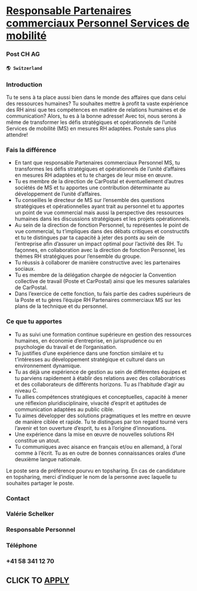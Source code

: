 # [Responsable Partenaires commerciaux Personnel Services de mobilité](https://www.remotewlb.com/apply/responsable-partenaires-commerciaux-personnel-services-de-mobilite)  
### Post CH AG  
#### `🌎 Switzerland`  

### Introduction

Tu te sens à ta place aussi bien dans le monde des affaires que dans celui des ressources humaines? Tu souhaites mettre à profit ta vaste expérience des RH ainsi que tes compétences en matière de relations humaines et de communication? Alors, tu es à la bonne adresse! Avec toi, nous serons à même de transformer les défis stratégiques et opérationnels de l’unité Services de mobilité (MS) en mesures RH adaptées. Postule sans plus attendre!

### Fais la différence

  * En tant que responsable Partenaires commerciaux Personnel MS, tu transformes les défis stratégiques et opérationnels de l’unité d’affaires en mesures RH adaptées et tu te charges de leur mise en œuvre.
  * Tu es membre de la direction de CarPostal et éventuellement d’autres sociétés de MS et tu apportes une contribution déterminante au développement de l’unité d’affaires.
  * Tu conseilles le directeur de MS sur l’ensemble des questions stratégiques et opérationnelles ayant trait au personnel et tu apportes un point de vue commercial mais aussi la perspective des ressources humaines dans les discussions stratégiques et les projets opérationnels.
  * Au sein de la direction de fonction Personnel, tu représentes le point de vue commercial, tu t’impliques dans des débats critiques et constructifs et tu te distingues par ta capacité à jeter des ponts au sein de l’entreprise afin d’assurer un impact optimal pour l’activité des RH. Tu façonnes, en collaboration avec la direction de fonction Personnel, les thèmes RH stratégiques pour l’ensemble du groupe. 
  * Tu réussis à collaborer de manière constructive avec les partenaires sociaux.
  * Tu es membre de la délégation chargée de négocier la Convention collective de travail (Poste et CarPostal) ainsi que les mesures salariales de CarPostal.
  * Dans l’exercice de cette fonction, tu fais partie des cadres supérieurs de la Poste et tu gères l’équipe RH Partenaires commerciaux MS sur les plans de la technique et du personnel.

### Ce que tu apportes

  * Tu as suivi une formation continue supérieure en gestion des ressources humaines, en économie d’entreprise, en jurisprudence ou en psychologie du travail et de l’organisation.
  * Tu justifies d’une expérience dans une fonction similaire et tu t’intéresses au développement stratégique et culturel dans un environnement dynamique.
  * Tu as déjà une expérience de gestion au sein de différentes équipes et tu parviens rapidement à établir des relations avec des collaboratrices et des collaborateurs de différents horizons. Tu as l’habitude d’agir au niveau C.
  * Tu allies compétences stratégiques et conceptuelles, capacité à mener une réflexion pluridisciplinaire, vivacité d’esprit et aptitudes de communication adaptées au public cible.
  * Tu aimes développer des solutions pragmatiques et les mettre en œuvre de manière ciblée et rapide. Tu te distingues par ton regard tourné vers l’avenir et ton ouverture d’esprit, tu es à l’origine d’innovations.
  * Une expérience dans la mise en œuvre de nouvelles solutions RH constitue un atout.
  * Tu communiques avec aisance en français et/ou en allemand, à l’oral comme à l’écrit. Tu as en outre de bonnes connaissances orales d’une deuxième langue nationale.

Le poste sera de préférence pourvu en topsharing. En cas de candidature en topsharing, merci d’indiquer le nom de la personne avec laquelle tu souhaites partager le poste.

### Contact

### Valérie Schelker

### Responsable Personnel

### Téléphone

### +41 58 341 12 70

  
## CLICK TO [APPLY](https://www.remotewlb.com/apply/responsable-partenaires-commerciaux-personnel-services-de-mobilite)

